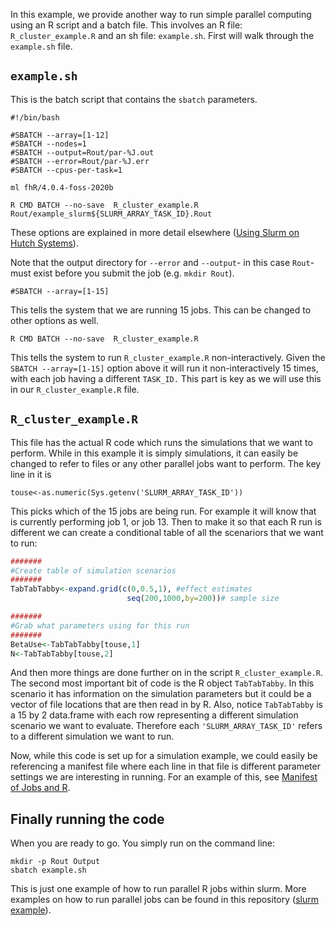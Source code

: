 In this example, we provide another way to run simple parallel computing using an R script and a batch file. This involves an R file: `R_cluster_example.R` and an sh file: `example.sh`. First will walk through the `example.sh` file. 

## `example.sh`

This is the batch script that contains the `sbatch` parameters.
```
#!/bin/bash

#SBATCH --array=[1-12]
#SBATCH --nodes=1
#SBATCH --output=Rout/par-%J.out
#SBATCH --error=Rout/par-%J.err
#SBATCH --cpus-per-task=1

ml fhR/4.0.4-foss-2020b

R CMD BATCH --no-save  R_cluster_example.R Rout/example_slurm${SLURM_ARRAY_TASK_ID}.Rout
```

These options are explained in more detail elsewhere ([Using Slurm on Hutch Systems](https://sciwiki.fredhutch.org/computing/cluster_usingSlurm/)). 

Note that the output directory for `--error` and `--output`- in this case `Rout`- must exist before you submit the job (e.g. `mkdir Rout`).

```
#SBATCH --array=[1-15]
```

This tells the system that we are running 15 jobs. This can be changed to other options as well. 
```
R CMD BATCH --no-save  R_cluster_example.R
```
This tells the system to run `R_cluster_example.R` non-interactively. Given the `SBATCH --array=[1-15]` option above it will run it non-interactively 15 times, with each job having a different `TASK_ID.` This part is key as we will use this in our `R_cluster_example.R` file. 


## `R_cluster_example.R`

This file has the actual R code which runs the simulations that we want to perform. While in this example it is simply simulations, it can easily be changed to refer to files or any other parallel jobs want to perform. The key line in it is

```
touse<-as.numeric(Sys.getenv('SLURM_ARRAY_TASK_ID'))
```

This picks which of the 15 jobs are being run. For example it will know that is currently performing job 1, or job 13. Then to make it so that each R run is different we can create a conditional table of all the scenariors that we want to run:

```r
#######
#Create table of simulation scenarios
#######
TabTabTabby<-expand.grid(c(0,0.5,1), #effect estimates
                          seq(200,1000,by=200))# sample size

#######
#Grab what parameters using for this run
#######
BetaUse<-TabTabTabby[touse,1]
N<-TabTabTabby[touse,2]
```

And then more things are done further on in the script `R_cluster_example.R`. The second most important bit of code is the R object `TabTabTabby`. In this scenario it has information on the simulation parameters but it could be a vector of file locations that are then read in by R. Also, notice `TabTabTabby` is a 15 by 2 data.frame with each row representing a different simulation scenario we want to evaluate. Therefore each `'SLURM_ARRAY_TASK_ID'` refers to a different simulation we want to run.

Now, while this code is set up for a simulation example, we could easily be referencing a manifest file where each line in that file is different parameter settings we are interesting in running. For an example of this, see [Manifest of Jobs and R](/ManifestofJobs-R/).

## Finally running the code

When you are ready to go. You simply run on the command line:

```
mkdir -p Rout Output
sbatch example.sh
```

This is just one example of how to run parallel R jobs within slurm. More examples on how to run parallel jobs can be found in this repository ([slurm example](https://github.com/FredHutch/slurm-examples)). 
